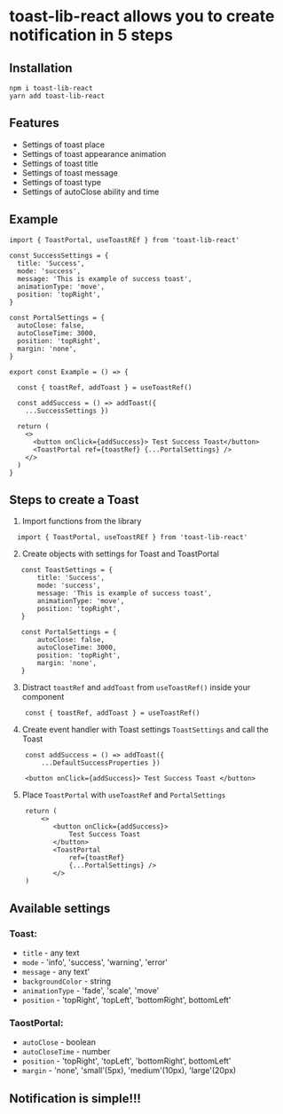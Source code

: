 # toast-lib-react allows you to create notification in 5 steps

## Installation

```
npm i toast-lib-react
yarn add toast-lib-react
```

## Features

- Settings of toast place
- Settings of toast appearance animation
- Settings of toast title
- Settings of toast message
- Settings of toast type
- Settings of autoClose ability and time

## Example

```
import { ToastPortal, useToastREf } from 'toast-lib-react'

const SuccessSettings = {
  title: 'Success',
  mode: 'success',
  message: 'This is example of success toast',
  animationType: 'move',
  position: 'topRight',
}

const PortalSettings = {
  autoClose: false,
  autoCloseTime: 3000,
  position: 'topRight',
  margin: 'none',
}

export const Example = () => {

  const { toastRef, addToast } = useToastRef()

  const addSuccess = () => addToast({
    ...SuccessSettings })

  return (
    <>
      <button onClick={addSuccess}> Test Success Toast</button>
      <ToastPortal ref={toastRef} {...PortalSettings} />
    </>
  )
}

```

## Steps to create a Toast

1.  Import functions from the library

```
  import { ToastPortal, useToastREf } from 'toast-lib-react'
```

2.  Create objects with settings for Toast and ToastPortal

```
   const ToastSettings = {
       title: 'Success',
       mode: 'success',
       message: 'This is example of success toast',
       animationType: 'move',
       position: 'topRight',
   }

   const PortalSettings = {
       autoClose: false,
       autoCloseTime: 3000,
       position: 'topRight',
       margin: 'none',
   }
```

3. Distract `toastRef` and `addToast` from `useToastRef()` inside your component

```
    const { toastRef, addToast } = useToastRef()

```

4. Create event handler with Toast settings `ToastSettings` and call the Toast

```
    const addSuccess = () => addToast({
        ...DefaultSuccessProperties })

    <button onClick={addSuccess}> Test Success Toast </button>
```

5. Place `ToastPortal` with `useToastRef` and `PortalSettings`

```
    return (
        <>
           <button onClick={addSuccess}>
               Test Success Toast
           </button>
           <ToastPortal
               ref={toastRef}
               {...PortalSettings} />
           </>
    )
```

## Available settings

### Toast:

- `title` - any text
- `mode` - 'info', 'success', 'warning', 'error'
- `message` - any text'
- `backgroundColor` - string
- `animationType` - 'fade', 'scale', 'move'
- `position` - 'topRight', 'topLeft', 'bottomRight', bottomLeft'

### TaostPortal:

- `autoClose` - boolean
- `autoCloseTime` - number
- `position` - 'topRight', 'topLeft', 'bottomRight', bottomLeft'
- `margin` - 'none', 'small'(5px), 'medium'(10px), 'large'(20px)

## Notification is simple!!!
